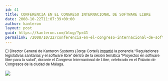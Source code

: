 ```yaml
---
id: 41
title: CONFERENCIA EN EL CONGRESO INTERNACIONAL DE SOFTWARE LIBRE
date: 2008-10-22T11:07:39+00:00
author: kanteron
layout: post
guid: https://kanteron.com/blog/?p=41
permalink: /2008/10/22/conferencia-en-el-congreso-internacional-de-software-libre/
---
```

<p style="font: normal normal normal 12px/normal Helvetica;margin: 0px">
  El Director General de Kanteron Systems (Jorge Cortell) <a href="https://malaga06.opensourceworldconference.com/es/modules/news/article.php?storyid=688">impartió</a> la ponencia “Regulaciones legislativas sanitarias y el software libre” dentro de la sesión temática “Proyectos en software libre para la salud”, durante el Congreso Internacional de Libre, celebrado en el Palacio de Congresos de la ciudad de Málaga.
</p>

<p style="font: normal normal normal 12px/normal Helvetica;margin: 0px">
  &nbsp;
</p>

<p style="font: normal normal normal 12px/normal Helvetica;margin: 0px">
  <span style="font-family: Times, 'Times New Roman', Times, serif;font-size: medium" class="Apple-style-span"><img src="https://www.opensourceworldconference.com/banner_naranja.gif" /></span>
</p>